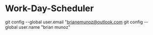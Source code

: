 # Work-Day-Scheduler

  git config --global user.email "brianemunoz@outlook.com
  git config --global user.name "brian munoz"
